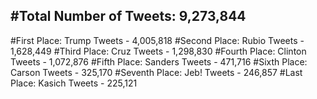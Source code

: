 #Total Number of Tweets: 9,273,844 
---
#First Place: Trump Tweets - 4,005,818
#Second Place: Rubio Tweets - 1,628,449
#Third Place: Cruz Tweets - 1,298,830
#Fourth Place: Clinton Tweets - 1,072,876
#Fifth Place: Sanders Tweets - 471,716
#Sixth Place: Carson Tweets - 325,170
#Seventh Place: Jeb! Tweets - 246,857
#Last Place: Kasich Tweets - 225,121
